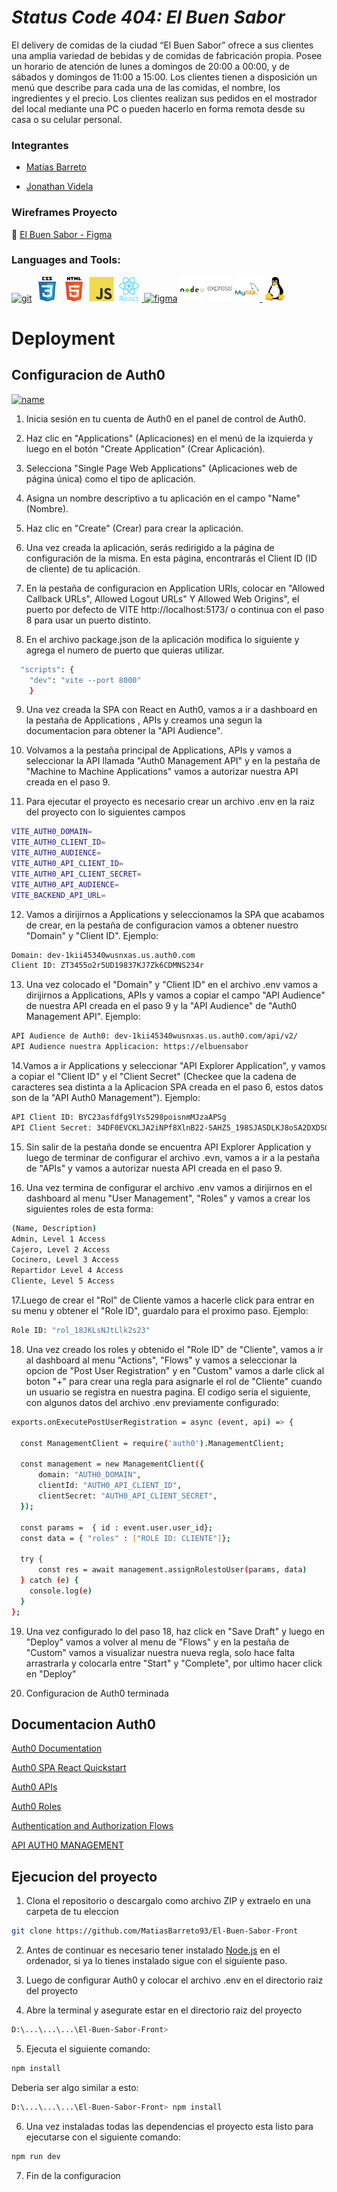 # ***Status Code 404: El Buen Sabor***

El delivery de comidas de la ciudad “El Buen Sabor” ofrece a sus clientes una amplia variedad de bebidas y de comidas de fabricación propia. Posee un horario de atención de lunes a domingos de 20:00 a 00:00, y de sábados y domingos de 11:00 a 15:00. Los clientes tienen a disposición un menú que describe para cada una de las comidas, el nombre, los ingredientes y el precio. Los clientes realizan sus pedidos en el mostrador del local mediante una PC o pueden hacerlo en forma remota desde su casa o su celular personal. 

### Integrantes 

- [Matías Barreto](https://github.com/MatiasBarreto93) 

- [Jonathan Videla](https://github.com/jonathanvidela94)

### Wireframes Proyecto
🔗 [El Buen Sabor - Figma](https://www.figma.com/file/3y2S3mpFNwlaaWTVIAhapU/Landing-Page?t=STa59lO90YlC98Zt-6)

### Languages and Tools:

<p align="left">
    <a href="https://git-scm.com/" target="_blank" rel="noreferrer"> <img src="https://www.vectorlogo.zone/logos/git-scm/git-scm-icon.svg" alt="git" width="40" height="40"/></a>
    <a href="https://www.w3schools.com/css/" target="_blank" rel="noreferrer"> <img src="https://raw.githubusercontent.com/devicons/devicon/master/icons/css3/css3-original-wordmark.svg" alt="css3" width="40" height="40"/></a>
    <a href="https://www.w3.org/html/" target="_blank" rel="noreferrer"> <img src="https://raw.githubusercontent.com/devicons/devicon/master/icons/html5/html5-original-wordmark.svg" alt="html5" width="40" height="40"/></a>
    <a href="https://developer.mozilla.org/en-US/docs/Web/JavaScript" target="_blank" rel="noreferrer"> <img src="https://raw.githubusercontent.com/devicons/devicon/master/icons/javascript/javascript-original.svg" alt="javascript" width="40" height="40"/></a>
    <a href="https://reactjs.org/" target="_blank" rel="noreferrer"> <img src="https://raw.githubusercontent.com/devicons/devicon/master/icons/react/react-original-wordmark.svg" alt="react" width="40" height="40"/> </a>
    <a href="https://www.figma.com/" target="_blank" rel="noreferrer"> <img src="https://www.vectorlogo.zone/logos/figma/figma-icon.svg" alt="figma" width="40" height="40"/></a>
    <a href="https://nodejs.org" target="_blank" rel="noreferrer"> <img src="https://raw.githubusercontent.com/devicons/devicon/master/icons/nodejs/nodejs-original-wordmark.svg" alt="nodejs" width="40" height="40"/></a>
    <a href="https://expressjs.com" target="_blank" rel="noreferrer"> <img src="https://raw.githubusercontent.com/devicons/devicon/master/icons/express/express-original-wordmark.svg" alt="express" width="40" height="40"/></a>
    <a href="https://www.mysql.com/" target="_blank" rel="noreferrer"> <img src="https://raw.githubusercontent.com/devicons/devicon/master/icons/mysql/mysql-original-wordmark.svg" alt="mysql" width="40" height="40"/> </a>
    <a href="https://www.linux.org/" target="_blank" rel="noreferrer"> <img src="https://raw.githubusercontent.com/devicons/devicon/master/icons/linux/linux-original.svg" alt="linux" width="40" height="40"/></a>
</p>

# Deployment

## Configuracion de Auth0

[![name](https://upload.wikimedia.org/wikipedia/commons/thumb/5/5b/Logo_de_Auth0.svg/640px-Logo_de_Auth0.svg.png)](https://auth0.com/)

1. Inicia sesión en tu cuenta de Auth0 en el panel de control de Auth0.

2. Haz clic en "Applications" (Aplicaciones) en el menú de la izquierda y luego en el botón "Create Application" (Crear Aplicación).

3. Selecciona "Single Page Web Applications" (Aplicaciones web de página única) como el tipo de aplicación.

4. Asigna un nombre descriptivo a tu aplicación en el campo "Name" (Nombre).

5. Haz clic en "Create" (Crear) para crear la aplicación.

6. Una vez creada la aplicación, serás redirigido a la página de configuración de la misma. En esta página, encontrarás el Client ID (ID de cliente) de tu aplicación.

7. En la pestaña de configuracion en Application URIs, colocar en "Allowed Callback URLs", Allowed Logout URLs" Y Allowed Web Origins", el puerto por defecto de VITE http://localhost:5173/ o continua con el paso 8 para usar un puerto distinto.

8. En el archivo package.json de la aplicación modifica lo siguiente y agrega el numero de puerto que quieras utilizar.
```bash
  "scripts": {
    "dev": "vite --port 8000"
    }
```

9. Una vez creada la SPA con React en Auth0, vamos a ir a dashboard en la pestaña de Applications , APIs y creamos una segun la documentacion para obtener la "API Audience".

10. Volvamos a la pestaña principal de Applications, APIs y vamos a seleccionar la API llamada "Auth0 Management API" y en la pestaña de "Machine to Machine Applications" vamos a autorizar nuestra API creada en el paso 9.

11. Para ejecutar el proyecto es necesario crear un archivo .env en la raiz del proyecto con lo siguientes campos

```bash
VITE_AUTH0_DOMAIN=
VITE_AUTH0_CLIENT_ID=
VITE_AUTH0_AUDIENCE=
VITE_AUTH0_API_CLIENT_ID=
VITE_AUTH0_API_CLIENT_SECRET=
VITE_AUTH0_API_AUDIENCE=
VITE_BACKEND_API_URL=
```

12. Vamos a dirijirnos a Applications y seleccionamos la SPA que acabamos de crear, en la pestaña de configuracion vamos a obtener nuestro "Domain" y "Client ID". Ejemplo:
```bash
Domain: dev-1kii45340wusnxas.us.auth0.com
Client ID: ZT3455o2r5UD19837KJ7Zk6CDMNS234r
```
13. Una vez colocado el "Domain" y "Client ID" en el archivo .env vamos a dirijirnos a Applications, APIs y vamos a copiar el campo "API Audience" de nuestra API creada en el paso 9 y la "API Audience" de "Auth0 Management API". Ejemplo:
```bash
API Audience de Auth0: dev-1kii45340wusnxas.us.auth0.com/api/v2/
API Audience nuestra Applicacion: https://elbuensabor
```

14.Vamos a ir Applications y seleccionar "API Explorer Application", y vamos a copiar el "Client ID" y el "Client Secret" (Checkee que la cadena de caracteres sea distinta a la Aplicacion SPA creada en el paso 6, estos datos son de la "API Auth0 Management"). Ejemplo:
```bash
API Client ID: BYC23asfdfg9lYs5298poisnmMJzaAPSg
API Client Secret: 34DF0EVCKLJA2iNPf8XlnB22-SAHZ5_198SJASDLKJ8oSA2DXDSQ_34KJDHF
```

15. Sin salir de la pestaña donde se encuentra API Explorer Application y luego de terminar de configurar el archivo .evn, vamos a ir a la pestaña de "APIs" y vamos a autorizar nuesta API creada en el paso 9.

16. Una vez termina de configurar el archivo .env vamos a dirijirnos en el dashboard al menu "User Management", "Roles" y vamos a crear los siguientes roles de esta forma:
```bash
(Name, Description)
Admin, Level 1 Access
Cajero, Level 2 Access
Cocinero, Level 3 Access
Repartidor Level 4 Access
Cliente, Level 5 Access
```

17.Luego de crear el "Rol" de Cliente vamos a hacerle click para entrar en su menu y obtener el "Role ID", guardalo para el proximo paso. Ejemplo:
```bash
Role ID: "rol_18JKLsNJtLlk2s23"
```

18. Una vez creado los roles y obtenido el "Role ID" de "Cliente", vamos a ir al dashboard al menu "Actions", "Flows" y vamos a seleccionar la opcion de "Post User Registration" y en "Custom" vamos a darle click al boton "+" para crear una regla para asignarle el rol de "Cliente" cuando un usuario se registra en nuestra pagina. El codigo seria el siguiente, con algunos datos del archivo .env previamente configurado:
```bash
exports.onExecutePostUserRegistration = async (event, api) => {

  const ManagementClient = require('auth0').ManagementClient;

  const management = new ManagementClient({
      domain: "AUTH0_DOMAIN",
      clientId: "AUTH0_API_CLIENT_ID",
      clientSecret: "AUTH0_API_CLIENT_SECRET",
  });

  const params =  { id : event.user.user_id};
  const data = { "roles" : ["ROLE ID: CLIENTE"]};

  try {
      const res = await management.assignRolestoUser(params, data)
  } catch (e) {
    console.log(e)
  } 
};
```

19. Una vez configurado lo del paso 18, haz click en "Save Draft" y luego en "Deploy" vamos a volver al menu de "Flows" y en la pestaña de "Custom" vamos a visualizar nuestra nueva regla, solo hace falta arrastrarla y colocarla entre "Start" y "Complete", por ultimo hacer click en "Deploy"

20. Configuracion de Auth0 terminada

## Documentacion Auth0

[Auth0 Documentation](https://auth0.com/docs)

[Auth0 SPA React Quickstart](https://auth0.com/docs/quickstart/spa/react/interactive)

[Auth0 APIs](https://auth0.com/docs/get-started/auth0-overview/set-up-apis)

[Auth0 Roles](https://auth0.com/docs/manage-users/access-control/configure-core-rbac/roles)

[Authentication and Authorization Flows](https://auth0.com/docs/get-started/authentication-and-authorization-flow)


[API AUTH0 MANAGEMENT](https://auth0.com/docs/api/management/v2)

## Ejecucion del proyecto

1. Clona el repositorio o descargalo como archivo ZIP y extraelo en una carpeta de tu eleccion
```bash
git clone https://github.com/MatiasBarreto93/El-Buen-Sabor-Front
```
2. Antes de continuar es necesario tener instalado [Node.js](https://nodejs.org/es) en el ordenador, si ya lo tienes instalado sigue con el siguiente paso.

3. Luego de configurar Auth0 y colocar el archivo .env en el directorio raiz del proyecto

4. Abre la terminal y asegurate estar en el directorio raiz del proyecto
```bash
D:\...\...\...\El-Buen-Sabor-Front> 
```

5. Ejecuta el siguiente comando:
```bash
npm install
```

Deberia ser algo similar a esto:
```bash
D:\...\...\...\El-Buen-Sabor-Front> npm install
```

6. Una vez instaladas todas las dependencias el proyecto esta listo para ejecutarse con el siguiente comando:
```bash
npm run dev
```

7. Fin de la configuracion
